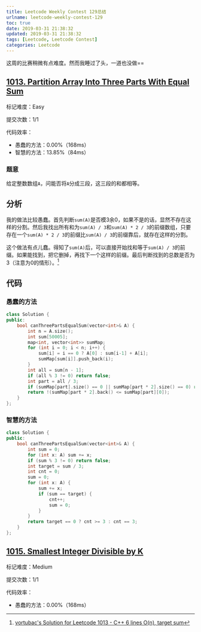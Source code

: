 ```yaml
---
title: Leetcode Weekly Contest 129总结
urlname: leetcode-weekly-contest-129
toc: true
date: 2019-03-31 21:38:32
updated: 2019-03-31 21:38:32
tags: [Leetcode, Leetcode Contest]
categories: Leetcode
---
```


这周的比赛稍微有点难度。然而我睡过了头，一道也没做==

<!--more-->

## [1013. Partition Array Into Three Parts With Equal Sum](https://leetcode.com/problems/complement-of-base-10-integer/description/)

标记难度：Easy

提交次数：1/1

代码效率：

* 愚蠢的方法：0.00%（168ms）
* 智慧的方法：13.85%（84ms）

### 题意

给定整数数组`A`，问能否将`A`分成三段，这三段的和都相等。

## 分析

我的做法比较愚蠢。首先判断`sum(A)`是否模3余0，如果不是的话，显然不存在这样的分割。然后我找出所有和为`sum(A) / 3`和`sum(A) * 2 / 3`的前缀数组，只要存在一个`sum(A) * 2 / 3`的前缀比`sum(A) / 3`的前缀靠后，就存在这样的分割。

这个做法有点儿蠢。得知了`sum(A)`后，可以直接开始找和等于`sum(A) / 3`的前缀。如果能找到，把它删掉，再找下一个这样的前缀。最后判断找到的总数是否为3（注意为0的情形）。[^vortubac]

[^vortubac]: [vortubac's Solution for Leetcode 1013 - C++ 6 lines O(n), target sum](https://leetcode.com/problems/partition-array-into-three-parts-with-equal-sum/discuss/260885/C++-6-lines-O(n)-target-sum)

## 代码

### 愚蠢的方法

```cpp
class Solution {
public:
    bool canThreePartsEqualSum(vector<int>& A) {
        int n = A.size();
        int sum[50005];
        map<int, vector<int>> sumMap;
        for (int i = 0; i < n; i++) {
            sum[i] = i == 0 ? A[0] : sum[i-1] + A[i];
            sumMap[sum[i]].push_back(i);
        }
        int all = sum[n - 1];
        if (all % 3 != 0) return false;
        int part = all / 3;
        if (sumMap[part].size() == 0 || sumMap[part * 2].size() == 0) return false;
        return !(sumMap[part * 2].back() <= sumMap[part][0]);
    }
};
```

### 智慧的方法

```cpp
class Solution {
public:
    bool canThreePartsEqualSum(vector<int>& A) {
        int sum = 0;
        for (int x: A) sum += x;
        if (sum % 3 != 0) return false;
        int target = sum / 3;
        int cnt = 0;
        sum = 0;
        for (int x: A) {
            sum += x;
            if (sum == target) {
                cnt++;
                sum = 0;
            }
        }
        return target == 0 ? cnt >= 3 : cnt == 3;
    }
};
```

## [1015. Smallest Integer Divisible by K](https://leetcode.com/problems/smallest-integer-divisible-by-k/description/)

标记难度：Medium

提交次数：1/1

代码效率：

* 愚蠢的方法：0.00%（168ms）